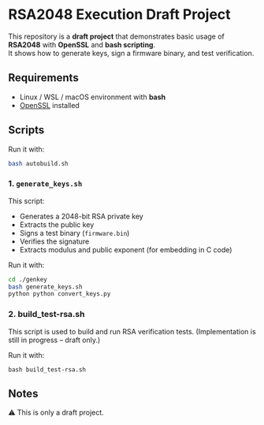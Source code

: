 # RSA2048 Execution Draft Project

This repository is a **draft project** that demonstrates basic usage of **RSA2048** with **OpenSSL** and **bash scripting**.  
It shows how to generate keys, sign a firmware binary, and test verification.

## Requirements

- Linux / WSL / macOS environment with **bash**
- [OpenSSL](https://www.openssl.org/) installed

## Scripts
Run it with:

``` bash 
bash autobuild.sh
```

### 1. `generate_keys.sh`
This script:
- Generates a 2048-bit RSA private key
- Extracts the public key
- Signs a test binary (`firmware.bin`)
- Verifies the signature
- Extracts modulus and public exponent (for embedding in C code)

Run it with:

```bash
cd ./genkey
bash generate_keys.sh
python python convert_keys.py 
```
### 2. build_test-rsa.sh

This script is used to build and run RSA verification tests.
(Implementation is still in progress – draft only.)

Run it with:
```
bash build_test-rsa.sh
```
## Notes

⚠️ This is only a draft project.